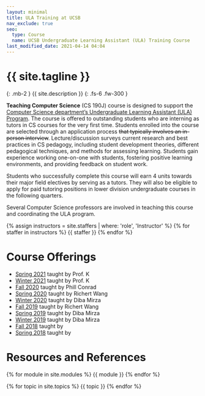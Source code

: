```yaml
---
layout: minimal
title: ULA Training at UCSB
nav_exclude: true
seo:
  type: Course
  name: UCSB Undergraduate Learning Assistant (ULA) Training Course
last_modified_date: 2021-04-14 04:04
---
```


# {{ site.tagline }}
{: .mb-2 }
{{ site.description }}
{: .fs-6 .fw-300 }

**Teaching Computer Science** (CS 190J) course is designed to support the [Computer Science department’s Undergraduate Learning Assistant (ULA) Program](http://cs.ucsb.edu/education/undergrad/ut). The course is offered to outstanding students who are interning as tutors in CS courses for the very first time. Students enrolled into the course are selected through an application process ~~that typically involves an in-person interview~~. Lecture/discussion surveys current research and best practices in CS pedagogy, including student development theories, different pedagogical techniques, and methods for assessing learning. Students gain experience working one-on-one with students, fostering positive learning environments, and providing feedback on student work.

Students who successfully complete this course will earn 4 units towards their major field electives by serving as a tutors. They will also be eligible to apply for paid tutoring positions in lower division undergraduate courses in the following quarters.

Several Computer Science professors are involved in teaching this course and coordinating the ULA program.

{% assign instructors = site.staffers | where: 'role', 'Instructor' %}
{% for staffer in instructors %}
{{ staffer }}
{% endfor %}

# Course Offerings
* [Spring 2021](https://ucsb-teaching-cs.github.io/s21) taught by Prof. K
* [Winter 2021](https://ucsb-teaching-cs.github.io/w21) taught by Prof. K
* [Fall 2020](https://ucsb-teaching-cs.github.io/f20) taught by Phill Conrad
* [Spring 2020](https://ucsb-teaching-cs.github.io/s20) taught by Richert Wang
* [Winter 2020](https://ucsb-teaching-cs.github.io/w20-mirza) taught by Diba Mirza
* [Fall 2019](https://ucsb-teaching-cs.github.io/f19) taught by Richert Wang
* [Spring 2019](https://ucsb-teaching-cs.github.io/s19) taught by Diba Mirza
* [Winter 2019](https://ucsb-teaching-cs.github.io/w19) taught by Diba Mirza
* [Fall 2018](https://ucsb-teaching-cs.github.io/f18) taught by 
* [Spring 2018](https://ucsb-teaching-cs.github.io/s18) taught by 

# Resources and References

{% for module in site.modules %}
{{ module }}
{% endfor %}

{% for topic in site.topics %}
{{ topic }}
{% endfor %}


